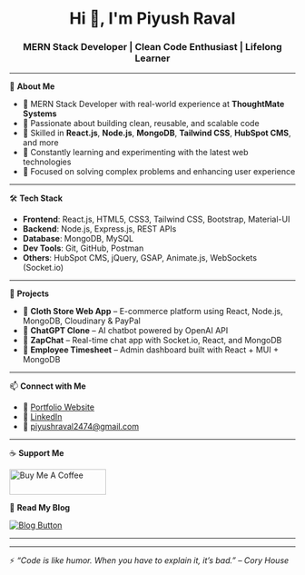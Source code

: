 <h1 align="center">Hi 👋, I'm Piyush Raval</h1>
<h3 align="center">MERN Stack Developer | Clean Code Enthusiast | Lifelong Learner</h3>

---

🚀 **About Me**

- 🔭 MERN Stack Developer with real-world experience at **ThoughtMate Systems**  
- 🧠 Passionate about building clean, reusable, and scalable code  
- 🔧 Skilled in **React.js**, **Node.js**, **MongoDB**, **Tailwind CSS**, **HubSpot CMS**, and more  
- 🌱 Constantly learning and experimenting with the latest web technologies  
- 🎯 Focused on solving complex problems and enhancing user experience

---

🛠️ **Tech Stack**

- **Frontend**: React.js, HTML5, CSS3, Tailwind CSS, Bootstrap, Material-UI  
- **Backend**: Node.js, Express.js, REST APIs  
- **Database**: MongoDB, MySQL  
- **Dev Tools**: Git, GitHub, Postman  
- **Others**: HubSpot CMS, jQuery, GSAP, Animate.js, WebSockets (Socket.io)

---

💼 **Projects**

- 🔹 **Cloth Store Web App** – E-commerce platform using React, Node.js, MongoDB, Cloudinary & PayPal  
- 🔹 **ChatGPT Clone** – AI chatbot powered by OpenAI API  
- 🔹 **ZapChat** – Real-time chat app with Socket.io, React, and MongoDB  
- 🔹 **Employee Timesheet** – Admin dashboard built with React + MUI + MongoDB

---

📫 **Connect with Me**

- 🔗 [Portfolio Website](https://piyush-raval.vercel.app/)
- 💼 [LinkedIn](https://www.linkedin.com/in/piyush-raval-939594261)
- 📧 piyushraval2474@gmail.com

---

☕ **Support Me**

<p align="left">
  <a href="https://coff.ee/piyushraval" target="_blank">
    <img src="https://cdn.buymeacoffee.com/buttons/v2/default-yellow.png" height="45" width="170" alt="Buy Me A Coffee" />
  </a>
</p>

📝 **Read My Blog**

<p align="left">
  <a href="https://my-blog-piyush.vercel.app/" target="_blank">
    <img src="https://img.shields.io/badge/Blog-Visit%20Now-blue?style=for-the-badge&logo=hashnode" alt="Blog Button"/>
  </a>
</p>

---

---

⚡ *“Code is like humor. When you have to explain it, it’s bad.” – Cory House*
